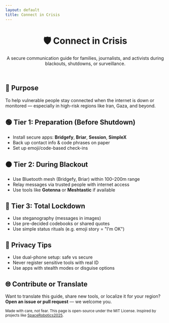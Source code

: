 ```yaml
---
layout: default
title: Connect in Crisis
---
```


<header class="hero">
  <h1>🛡️ Connect in Crisis</h1>
  <p>A secure communication guide for families, journalists, and activists 
during blackouts, shutdowns, or surveillance.</p>
</header>

<section>
  <h2>🧭 Purpose</h2>
  <p>To help vulnerable people stay connected when the internet is down or 
monitored — especially in high-risk regions like Iran, Gaza, and 
beyond.</p>
</section>

<section>
  <h2>🟢 Tier 1: Preparation (Before Shutdown)</h2>
  <ul>
    <li>Install secure apps: <strong>Bridgefy</strong>, 
<strong>Briar</strong>, <strong>Session</strong>, 
<strong>SimpleX</strong></li>
    <li>Back up contact info & code phrases on paper</li>
    <li>Set up emoji/code-based check-ins</li>
  </ul>
</section>

<section>
  <h2>🟠 Tier 2: During Blackout</h2>
  <ul>
    <li>Use Bluetooth mesh (Bridgefy, Briar) within 100–200m range</li>
    <li>Relay messages via trusted people with internet access</li>
    <li>Use tools like <strong>Gotenna</strong> or 
<strong>Meshtastic</strong> if available</li>
  </ul>
</section>

<section>
  <h2>🔴 Tier 3: Total Lockdown</h2>
  <ul>
    <li>Use steganography (messages in images)</li>
    <li>Use pre-decided codebooks or shared quotes</li>
    <li>Use simple status rituals (e.g. emoji story = "I'm OK")</li>
  </ul>
</section>

<section>
  <h2>🧠 Privacy Tips</h2>
  <ul>
    <li>Use dual-phone setup: safe vs secure</li>
    <li>Never register sensitive tools with real ID</li>
    <li>Use apps with stealth modes or disguise options</li>
  </ul>
</section>

<section>
  <h2>🌐 Contribute or Translate</h2>
  <p>Want to translate this guide, share new tools, or localize it for 
your region? <strong>Open an issue or pull request</strong> — we welcome 
you.</p>
</section>

<footer>
  <p><small>Made with care, not fear. This page is open-source under the 
MIT License. Inspired by projects like <a 
href="https://space-robots.org/spacerobotics2025/" 
target="_blank">SpaceRobotics2025</a>.</small></p>
</footer>

